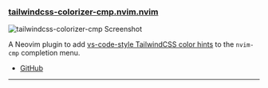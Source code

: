 <h3 id="new-tailwindcss-colorizer-cmp.nvim.nvim">
  <a href="#new-tailwindcss-colorizer-cmp.nvim.nvim">
    <span class="icon-text">
      <span class="icon">
        <i class="fa-solid fa-book"></i>
      </span>
    </span>
    <span>tailwindcss-colorizer-cmp.nvim.nvim</span>
  </a>
</h3>

![tailwindcss-colorizer-cmp Screenshot](https://user-images.githubusercontent.com/226654/212444311-3dcf5f94-64d0-40a3-9b39-ec6df2296da9.gif)

A Neovim plugin to add [vs-code-style TailwindCSS color hints](https://tailwindcss.com/docs/editor-setup) to the `nvim-cmp` completion menu.

- [GitHub](https://roobert/tailwindcss-colorizer-cmp.nvim)

---
